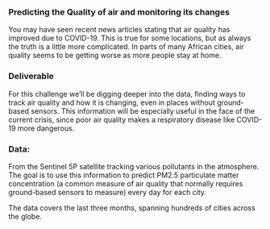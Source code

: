 ### Predicting the Quality of air and monitoring its changes

You may have seen recent news articles stating that air quality has improved due to COVID-19. 
This is true for some locations, but as always the truth is a little more complicated. In parts of many African cities, 
air quality seems to be getting worse as more people stay at home. 

### Deliverable

For this challenge we’ll be digging deeper into the data, finding ways to track air quality and how it is changing, even in places without ground-based sensors. This information will be especially useful in the face of the current crisis, since poor air quality makes a respiratory disease like COVID-19 more dangerous.

### Data: 

From the Sentinel 5P satellite tracking various pollutants in the atmosphere. The goal is to use this information to predict PM2.5 particulate matter concentration (a common measure of air quality that normally requires ground-based sensors to measure) every day for each city.

The data covers the last three months, spanning hundreds of cities across the globe.
